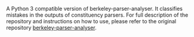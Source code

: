 A Python 3 compatible version of berkeley-parser-analyser. It classifies mistakes in the outputs of constituency parsers. For full description of the repository and instructions on how to use, please refer to the original repository [berkeley-parser-analyser](https://github.com/jkkummerfeld/berkeley-parser-analyser). 
